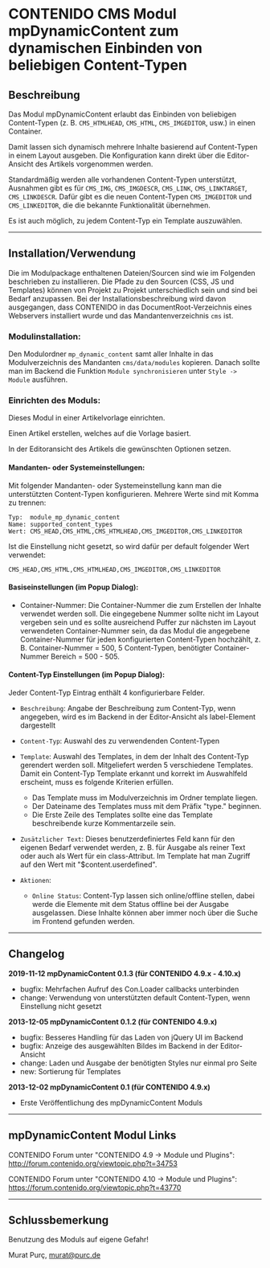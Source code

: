 # CONTENIDO CMS Modul mpDynamicContent zum dynamischen Einbinden von beliebigen Content-Typen

## Beschreibung

Das Modul mpDynamicContent erlaubt das Einbinden von beliebigen Content-Typen
(z. B. `CMS_HTMLHEAD`, `CMS_HTML`, `CMS_IMGEDITOR`, usw.) in einen Container.

Damit lassen sich dynamisch mehrere Inhalte basierend auf Content-Typen in einem
Layout ausgeben. Die Konfiguration kann direkt über die Editor-Ansicht des
Artikels vorgenommen werden.

Standardmäßig werden alle vorhandenen Content-Typen unterstützt, Ausnahmen gibt
es für `CMS_IMG`, `CMS_IMGDESCR`, `CMS_LINK`, `CMS_LINKTARGET`, `CMS_LINKDESCR`. Dafür
gibt es die neuen Content-Typen `CMS_IMGEDITOR` und `CMS_LINKEDITOR`, die die
bekannte Funktionalität übernehmen.

Es ist auch möglich, zu jedem Content-Typ ein Template auszuwählen.

----

## Installation/Verwendung

Die im Modulpackage enthaltenen Dateien/Sourcen sind wie im Folgenden beschrieben
zu installieren.
Die Pfade zu den Sourcen (CSS, JS und Templates) können von Projekt zu Projekt
unterschiedlich sein und sind bei Bedarf anzupassen.
Bei der Installationsbeschreibung wird davon ausgegangen, dass CONTENIDO in das
DocumentRoot-Verzeichnis eines Webservers installiert wurde und das
Mandantenverzeichnis `cms` ist.

### Modulinstallation:

Den Modulordner `mp_dynamic_content` samt aller Inhalte in das Modulverzeichnis
des Mandanten `cms/data/modules` kopieren.
Danach sollte man im Backend die Funktion `Module synchronisieren` unter
`Style -> Module` ausführen.


### Einrichten des Moduls:

Dieses Modul in einer Artikelvorlage einrichten.

Einen Artikel erstellen, welches auf die Vorlage basiert.

In der Editoransicht des Artikels die gewünschten Optionen setzen.


#### Mandanten- oder Systemeinstellungen:

Mit folgender Mandanten- oder Systemeinstellung kann man die unterstützten
Content-Typen konfigurieren. Mehrere Werte sind mit Komma zu trennen:
```
Typ:  module_mp_dynamic_content
Name: supported_content_types
Wert: CMS_HEAD,CMS_HTML,CMS_HTMLHEAD,CMS_IMGEDITOR,CMS_LINKEDITOR
```

Ist die Einstellung nicht gesetzt, so wird dafür per default folgender Wert verwendet:
```
CMS_HEAD,CMS_HTML,CMS_HTMLHEAD,CMS_IMGEDITOR,CMS_LINKEDITOR
```

#### Basiseinstellungen (im Popup Dialog):

- Container-Nummer: Die Container-Nummer die zum Erstellen der Inhalte verwendet
  werden soll. Die eingegebene Nummer sollte nicht im Layout vergeben sein und
  es sollte ausreichend Puffer zur nächsten im Layout verwendeten Container-Nummer
  sein, da das Modul die angegebene Container-Nummer für jeden konfigurierten
  Content-Typen hochzählt, z. B. Container-Nummer = 500, 5 Content-Typen,
  benötigter Container-Nummer Bereich = 500 - 505.

#### Content-Typ Einstellungen (im Popup Dialog):

Jeder Content-Typ Eintrag enthält 4 konfigurierbare Felder.

- `Beschreibung`: Angabe der Beschreibung zum Content-Typ, wenn angegeben, wird
  es im Backend in der Editor-Ansicht als label-Element dargestellt

- `Content-Typ`: Auswahl des zu verwendenden Content-Typen

- `Template`: Auswahl des Templates, in dem der Inhalt des Content-Typ gerendert
  werden soll. Mitgeliefert werden 5 verschiedene Templates.
  Damit ein Content-Typ Template erkannt und korrekt im  Auswahlfeld erscheint,
  muss es folgende Kriterien erfüllen.
  - Das Template muss im Modulverzeichnis im Ordner template liegen.
  - Der Dateiname des Templates muss mit dem Präfix "type." beginnen.
  - Die Erste Zeile des Templates sollte eine das Template beschreibende kurze
    Kommentarzeile sein.

- `Zusätzlicher Text`: Dieses benutzerdefiniertes Feld kann für den eigenen Bedarf
  verwendet werden, z. B. für Ausgabe als reiner Text oder auch als Wert für ein
  class-Attribut. Im Template hat man Zugriff auf den Wert mit "$content.userdefined".

- `Aktionen`:
  - `Online Status`: Content-Typ lassen sich online/offline stellen, dabei werde die Elemente
    mit dem Status offline bei der Ausgabe ausgelassen. Diese Inhalte können aber
    immer noch über die Suche im Frontend gefunden werden.

----

## Changelog

**2019-11-12 mpDynamicContent 0.1.3 (für CONTENIDO 4.9.x - 4.10.x)**
- bugfix: Mehrfachen Aufruf des Con.Loader callbacks unterbinden
- change: Verwendung von unterstützten default Content-Typen, wenn Einstellung nicht gesetzt

**2013-12-05 mpDynamicContent 0.1.2 (für CONTENIDO 4.9.x)**
- bugfix: Besseres Handling für das Laden von jQuery UI im Backend
- bugfix: Anzeige des ausgewählten Bildes im Backend in der Editor-Ansicht
- change: Laden und Ausgabe der benötigten Styles nur einmal pro Seite
- new:    Sortierung für Templates

**2013-12-02 mpDynamicContent 0.1 (für CONTENIDO 4.9.x)**
- Erste Veröffentlichung des mpDynamicContent Moduls

----

## mpDynamicContent Modul Links

CONTENIDO Forum unter "CONTENIDO 4.9 -> Module und Plugins":
http://forum.contenido.org/viewtopic.php?t=34753

CONTENIDO Forum unter "CONTENIDO 4.10 -> Module und Plugins":
https://forum.contenido.org/viewtopic.php?t=43770

----

## Schlussbemerkung

Benutzung des Moduls auf eigene Gefahr!

Murat Purç, murat@purc.de

